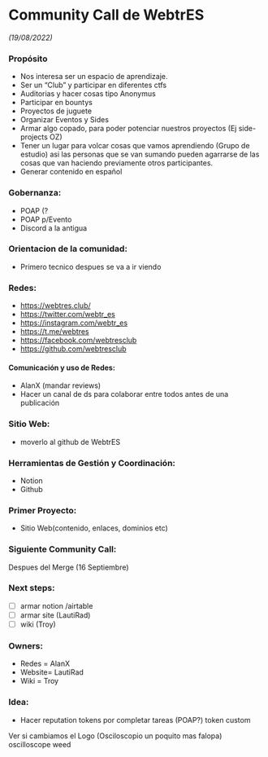 # Community Call de WebtrES
_(19/08/2022)_

### Propósito
- Nos interesa ser un espacio de aprendizaje.
- Ser un “Club” y participar en diferentes ctfs
- Auditorias y hacer cosas tipo Anonymus
- Participar en bountys
- Proyectos de juguete
- Organizar Eventos y Sides
- Armar algo copado, para poder potenciar nuestros proyectos (Ej side-projects OZ)
- Tener un lugar para volcar cosas que vamos aprendiendo (Grupo de estudio) asi las personas que se van sumando pueden agarrarse de las cosas que van haciendo previamente otros participantes.
- Generar contenido en español

### Gobernanza:

- POAP (?
- POAP p/Evento
- Discord a la antigua


### Orientacion de la comunidad:

- Primero tecnico despues se va a ir viendo

### Redes:

- https://webtres.club/
- https://twitter.com/webtr_es
- https://instagram.com/webtr_es
- https://t.me/webtres
- https://facebook.com/webtresclub
- https://github.com/webtresclub


#### Comunicación y uso de Redes:

- AlanX (mandar reviews)
- Hacer un canal de ds para colaborar entre todos antes de una publicación

### Sitio Web:

- moverlo al github de WebtrES

### Herramientas de Gestión y Coordinación:

- Notion
- Github

### Primer Proyecto:

- Sitio Web(contenido, enlaces, dominios etc)


### Siguiente Community Call:

Despues del Merge (16 Septiembre)

### Next steps:

- [ ] armar notion /airtable
- [ ] armar site (LautiRad)
- [ ] wiki (Troy)

### Owners:

- Redes = AlanX
- Website= LautiRad
- Wiki = Troy


### Idea:

- Hacer reputation tokens por completar tareas (POAP?) token custom

Ver si cambiamos el Logo (Osciloscopio un poquito mas falopa) oscilloscope weed
